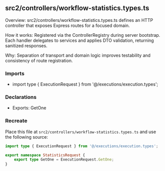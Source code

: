## src2/controllers/workflow-statistics.types.ts

Overview: src2/controllers/workflow-statistics.types.ts defines an HTTP controller that exposes Express routes for a focused domain.

How it works: Registered via the ControllerRegistry during server bootstrap. Each handler delegates to services and applies DTO validation, returning sanitized responses.

Why: Separation of transport and domain logic improves testability and consistency of route registration.

### Imports

- import type { ExecutionRequest } from '@/executions/execution.types';

### Declarations

- Exports: GetOne

### Recreate

Place this file at `src2/controllers/workflow-statistics.types.ts` and use the following source:

```ts
import type { ExecutionRequest } from '@/executions/execution.types';

export namespace StatisticsRequest {
	export type GetOne = ExecutionRequest.GetOne;
}

```
